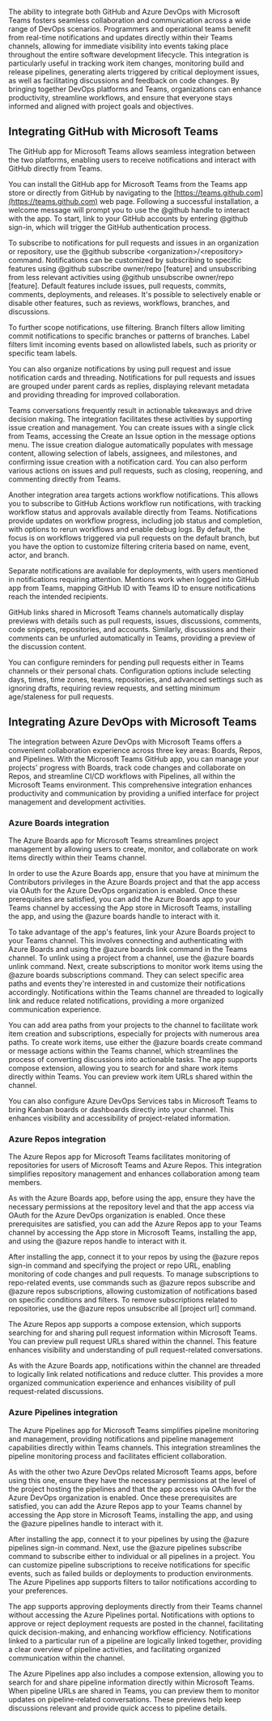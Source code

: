 The ability to integrate both GitHub and Azure DevOps with Microsoft Teams fosters seamless collaboration and communication across a wide range of DevOps scenarios. Programmers and operational teams benefit from real-time notifications and updates directly within their Teams channels, allowing for immediate visibility into events taking place throughout the entire software development lifecycle. This integration is particularly useful in tracking work item changes, monitoring build and release pipelines, generating alerts triggered by critical deployment issues, as well as facilitating discussions and feedback on code changes. By bringing together DevOps platforms and Teams, organizations can enhance productivity, streamline workflows, and ensure that everyone stays informed and aligned with project goals and objectives.

## Integrating GitHub with Microsoft Teams

The GitHub app for Microsoft Teams allows seamless integration between the two platforms, enabling users to receive notifications and interact with GitHub directly from Teams.

You can install the GitHub app for Microsoft Teams from the Teams app store or directly from GitHub by navigating to the [https://teams.github.com](https://teams.github.com) web page. Following a successful installation, a welcome message will prompt you to use the @github handle to interact with the app. To start, link to your GitHub accounts by entering @github sign-in, which will trigger the GitHub authentication process.

To subscribe to notifications for pull requests and issues in an organization or repository, use the @github subscribe &lt;organization&gt;/&lt;repository&gt; command. Notifications can be customized by subscribing to specific features using @github subscribe owner/repo \[feature\] and unsubscribing from less relevant activities using @github unsubscribe owner/repo \[feature\]. Default features include issues, pull requests, commits, comments, deployments, and releases. It's possible to selectively enable or disable other features, such as reviews, workflows, branches, and discussions.

To further scope notifications, use filtering. Branch filters allow limiting commit notifications to specific branches or patterns of branches. Label filters limit incoming events based on allowlisted labels, such as priority or specific team labels.

You can also organize notifications by using pull request and issue notification cards and threading. Notifications for pull requests and issues are grouped under parent cards as replies, displaying relevant metadata and providing threading for improved collaboration.

Teams conversations frequently result in actionable takeaways and drive decision making. The integration facilitates these activities by supporting issue creation and management. You can create issues with a single click from Teams, accessing the Create an Issue option in the message options menu. The issue creation dialogue automatically populates with message content, allowing selection of labels, assignees, and milestones, and confirming issue creation with a notification card. You can also perform various actions on issues and pull requests, such as closing, reopening, and commenting directly from Teams.

Another integration area targets actions workflow notifications. This allows you to subscribe to GitHub Actions workflow run notifications, with tracking workflow status and approvals available directly from Teams. Notifications provide updates on workflow progress, including job status and completion, with options to rerun workflows and enable debug logs. By default, the focus is on workflows triggered via pull requests on the default branch, but you have the option to customize filtering criteria based on name, event, actor, and branch.

Separate notifications are available for deployments, with users mentioned in notifications requiring attention. Mentions work when logged into GitHub app from Teams, mapping GitHub ID with Teams ID to ensure notifications reach the intended recipients.

GitHub links shared in Microsoft Teams channels automatically display previews with details such as pull requests, issues, discussions, comments, code snippets, repositories, and accounts. Similarly, discussions and their comments can be unfurled automatically in Teams, providing a preview of the discussion content.

You can configure reminders for pending pull requests either in Teams channels or their personal chats. Configuration options include selecting days, times, time zones, teams, repositories, and advanced settings such as ignoring drafts, requiring review requests, and setting minimum age/staleness for pull requests.

## Integrating Azure DevOps with Microsoft Teams

The integration between Azure DevOps with Microsoft Teams offers a convenient collaboration experience across three key areas: Boards, Repos, and Pipelines. With the Microsoft Teams GitHub app, you can manage your projects' progress with Boards, track code changes and collaborate on Repos, and streamline CI/CD workflows with Pipelines, all within the Microsoft Teams environment. This comprehensive integration enhances productivity and communication by providing a unified interface for project management and development activities.

### Azure Boards integration

The Azure Boards app for Microsoft Teams streamlines project management by allowing users to create, monitor, and collaborate on work items directly within their Teams channel.

In order to use the Azure Boards app, ensure that you have at minimum the Contributors privileges in the Azure Boards project and that the app access via OAuth for the Azure DevOps organization is enabled. Once these prerequisites are satisfied, you can add the Azure Boards app to your Teams channel by accessing the App store in Microsoft Teams, installing the app, and using the @azure boards handle to interact with it.

To take advantage of the app's features, link your Azure Boards project to your Teams channel. This involves connecting and authenticating with Azure Boards and using the @azure boards link command in the Teams channel. To unlink using a project from a channel, use the @azure boards unlink command. Next, create subscriptions to monitor work items using the @azure boards subscriptions command. They can select specific area paths and events they're interested in and customize their notifications accordingly. Notifications within the Teams channel are threaded to logically link and reduce related notifications, providing a more organized communication experience.

You can add area paths from your projects to the channel to facilitate work item creation and subscriptions, especially for projects with numerous area paths. To create work items, use either the @azure boards create command or message actions within the Teams channel, which streamlines the process of converting discussions into actionable tasks. The app supports compose extension, allowing you to search for and share work items directly within Teams. You can preview work item URLs shared within the channel.

You can also configure Azure DevOps Services tabs in Microsoft Teams to bring Kanban boards or dashboards directly into your channel. This enhances visibility and accessibility of project-related information.

### Azure Repos integration

The Azure Repos app for Microsoft Teams facilitates monitoring of repositories for users of Microsoft Teams and Azure Repos. This integration simplifies repository management and enhances collaboration among team members.

As with the Azure Boards app, before using the app, ensure they have the necessary permissions at the repository level and that the app access via OAuth for the Azure DevOps organization is enabled. Once these prerequisites are satisfied, you can add the Azure Repos app to your Teams channel by accessing the App store in Microsoft Teams, installing the app, and using the @azure repos handle to interact with it.

After installing the app, connect it to your repos by using the @azure repos sign-in command and specifying the project or repo URL, enabling monitoring of code changes and pull requests. To manage subscriptions to repo-related events, use commands such as @azure repos subscribe and @azure repos subscriptions, allowing customization of notifications based on specific conditions and filters. To remove subscriptions related to repositories, use the @azure repos unsubscribe all \[project url\] command.

The Azure Repos app supports a compose extension, which supports searching for and sharing pull request information within Microsoft Teams. You can preview pull request URLs shared within the channel. This feature enhances visibility and understanding of pull request-related conversations.

As with the Azure Boards app, notifications within the channel are threaded to logically link related notifications and reduce clutter. This provides a more organized communication experience and enhances visibility of pull request-related discussions.

### Azure Pipelines integration

The Azure Pipelines app for Microsoft Teams simplifies pipeline monitoring and management, providing notifications and pipeline management capabilities directly within Teams channels. This integration streamlines the pipeline monitoring process and facilitates efficient collaboration.

As with the other two Azure DevOps related Microsoft Teams apps, before using this one, ensure they have the necessary permissions at the level of the project hosting the pipelines and that the app access via OAuth for the Azure DevOps organization is enabled. Once these prerequisites are satisfied, you can add the Azure Repos app to your Teams channel by accessing the App store in Microsoft Teams, installing the app, and using the @azure pipelines handle to interact with it.

After installing the app, connect it to your pipelines by using the @azure pipelines sign-in command. Next, use the @azure pipelines subscribe command to subscribe either to individual or all pipelines in a project. You can customize pipeline subscriptions to receive notifications for specific events, such as failed builds or deployments to production environments. The Azure Pipelines app supports filters to tailor notifications according to your preferences.

The app supports approving deployments directly from their Teams channel without accessing the Azure Pipelines portal. Notifications with options to approve or reject deployment requests are posted in the channel, facilitating quick decision-making, and enhancing workflow efficiency. Notifications linked to a particular run of a pipeline are logically linked together, providing a clear overview of pipeline activities, and facilitating organized communication within the channel.

The Azure Pipelines app also includes a compose extension, allowing you to search for and share pipeline information directly within Microsoft Teams. When pipeline URLs are shared in Teams, you can preview them to monitor updates on pipeline-related conversations. These previews help keep discussions relevant and provide quick access to pipeline details.
